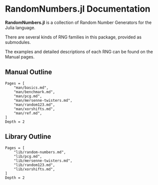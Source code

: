 # RandomNumbers.jl Documentation

**RandomNumbers.jl** is a collection of Random Number Generators for the Julia language.

There are several kinds of RNG families in this package, provided as submodules.

The examples and detailed descriptions of each RNG can be found on the Manual pages.

## Manual Outline
```@contents
Pages = [
    "man/basics.md",
    "man/benchmark.md",
    "man/pcg.md",
    "man/mersenne-twisters.md",
    "man/random123.md",
    "man/xorshifts.md",
    "man/ref.md",
]
Depth = 2
```

## Library Outline
```@contents
Pages = [
    "lib/random-numbers.md",
    "lib/pcg.md",
    "lib/mersenne-twisters.md",
    "lib/random123.md",
    "lib/xorshifts.md",
]
Depth = 2
```
